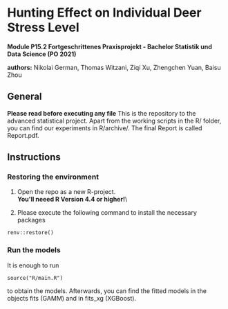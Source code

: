 # Hunting Effect on Individual Deer Stress Level
**Module P15.2 Fortgeschrittenes Praxisprojekt - Bachelor Statistik und Data Science (PO 2021)**

**authors:** Nikolai German, Thomas Witzani, Ziqi Xu, Zhengchen Yuan, Baisu Zhou

## General
**Please read before executing any file**
This is the repository to the advanced statistical project.
Apart from the working scripts in the R/ folder, you can find our experiments in R/archive/.
The final Report is called Report.pdf.

## Instructions

### Restoring the environment

  1.  Open the repo as a new R-project.\
  **You'll neeed R Version 4.4 or higher!**\
  
  2.  Please execute the following command to install the necessary packages
  ```
  renv::restore()
  ```
  
### Run the models

It is enough to run
  ```
  source("R/main.R")
  ```
  to obtain the models.
Afterwards, you can find the fitted models in the objects fits (GAMM) and in fits_xg (XGBoost).

